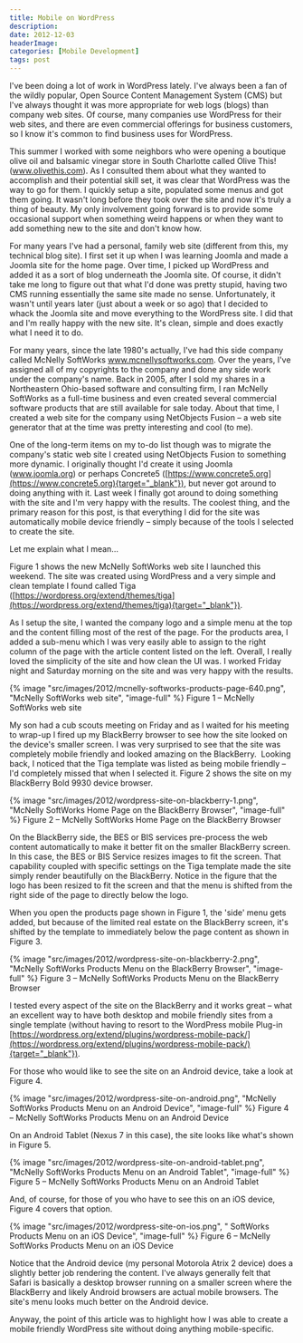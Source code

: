 ```yaml
---
title: Mobile on WordPress
description: 
date: 2012-12-03
headerImage: 
categories: [Mobile Development]
tags: post
---
```


I've been doing a lot of work in WordPress lately. I've always been a fan of the wildly popular, Open Source Content Management System (CMS) but I've always thought it was more appropriate for web logs (blogs) than company web sites. Of course, many companies use WordPress for their web sites, and there are even commercial offerings for business customers, so I know it's common to find business uses for WordPress.

This summer I worked with some neighbors who were opening a boutique olive oil and balsamic vinegar store in South Charlotte called Olive This! (www.olivethis.com). As I consulted them about what they wanted to accomplish and their potential skill set, it was clear that WordPress was the way to go for them. I quickly setup a site, populated some menus and got them going. It wasn't long before they took over the site and now it's truly a thing of beauty. My only involvement going forward is to provide some occasional support when something weird happens or when they want to add something new to the site and don't know how.

For many years I've had a personal, family web site (different from this, my technical blog site). I first set it up when I was learning Joomla and made a Joomla site for the home page. Over time, I picked up WordPress and added it as a sort of blog underneath the Joomla site. Of course, it didn't take me long to figure out that what I'd done was pretty stupid, having two CMS running essentially the same site made no sense. Unfortunately, it wasn't until years later (just about a week or so ago) that I decided to whack the Joomla site and move everything to the WordPress site. I did that and I'm really happy with the new site. It's clean, simple and does exactly what I need it to do.

For many years, since the late 1980's actually, I've had this side company called McNelly SoftWorks www.mcnellysoftworks.com. Over the years, I've assigned all of my copyrights to the company and done any side work under the company's name. Back in 2005, after I sold my shares in a Northeastern Ohio-based software and consulting firm, I ran McNelly SoftWorks as a full-time business and even created several commercial software products that are still available for sale today. About that time, I created a web site for the company using NetObjects Fusion – a web site generator that at the time was pretty interesting and cool (to me).

One of the long-term items on my to-do list though was to migrate the company's static web site I created using NetObjects Fusion to something more dynamic. I originally thought I'd create it using Joomla (www.joomla.org) or perhaps Concrete5 ([https://www.concrete5.org](https://www.concrete5.org){target="_blank"}), but never got around to doing anything with it. Last week I finally got around to doing something with the site and I'm very happy with the results. The coolest thing, and the primary reason for this post, is that everything I did for the site was automatically mobile device friendly – simply because of the tools I selected to create the site.

Let me explain what I mean…

Figure 1 shows the new McNelly SoftWorks web site I launched this weekend. The site was created using WordPress and a very simple and clean template I found called Tiga ([https://wordpress.org/extend/themes/tiga](https://wordpress.org/extend/themes/tiga){target="_blank"}).

As I setup the site, I wanted the company logo and a simple menu at the top and the content filling most of the rest of the page. For the products area, I added a sub-menu which I was very easily able to assign to the right column of the page with the article content listed on the left. Overall, I really loved the simplicity of the site and how clean the UI was. I worked Friday night and Saturday morning on the site and was very happy with the results.

{% image "src/images/2012/mcnelly-softworks-products-page-640.png", "McNelly SoftWorks web site", "image-full" %}
Figure 1 – McNelly SoftWorks web site

My son had a cub scouts meeting on Friday and as I waited for his meeting to wrap-up I fired up my BlackBerry browser to see how the site looked on the device's smaller screen. I was very surprised to see that the site was completely mobile friendly and looked amazing on the BlackBerry.  Looking back, I noticed that the Tiga template was listed as being mobile friendly – I'd completely missed that when I selected it. Figure 2 shows the site on my BlackBerry Bold 9930 device browser.

{% image "src/images/2012/wordpress-site-on-blackberry-1.png", "McNelly SoftWorks Home Page on the BlackBerry Browser", "image-full" %}
Figure 2 – McNelly SoftWorks Home Page on the BlackBerry Browser

On the BlackBerry side, the BES or BIS services pre-process the web content automatically to make it better fit on the smaller BlackBerry screen. In this case, the BES or BIS Service resizes images to fit the screen. That capability coupled with specific settings on the Tiga template made the site simply render beautifully on the BlackBerry. Notice in the figure that the logo has been resized to fit the screen and that the menu is shifted from the right side of the page to directly below the logo.

When you open the products page shown in Figure 1, the 'side' menu gets added, but because of the limited real estate on the BlackBerry screen, it's shifted by the template to immediately below the page content as shown in Figure 3.

{% image "src/images/2012/wordpress-site-on-blackberry-2.png", "McNelly SoftWorks Products Menu on the BlackBerry Browser", "image-full" %}
Figure 3 – McNelly SoftWorks Products Menu on the BlackBerry Browser

I tested every aspect of the site on the BlackBerry and it works great – what an excellent way to have both desktop and mobile friendly sites from a single template (without having to resort to the WordPress mobile Plug-in [https://wordpress.org/extend/plugins/wordpress-mobile-pack/](https://wordpress.org/extend/plugins/wordpress-mobile-pack/){target="_blank"}).

For those who would like to see the site on an Android device, take a look at Figure 4.

{% image "src/images/2012/wordpress-site-on-android.png", "McNelly SoftWorks Products Menu on an Android Device", "image-full" %}
Figure 4 – McNelly SoftWorks Products Menu on an Android Device

On an Android Tablet (Nexus 7 in this case), the site looks like what's shown in Figure 5.

{% image "src/images/2012/wordpress-site-on-android-tablet.png", "McNelly SoftWorks Products Menu on an Android Tablet", "image-full" %}
Figure 5 – McNelly SoftWorks Products Menu on an Android Tablet

And, of course, for those of you who have to see this on an iOS device, Figure 4 covers that option.

{% image "src/images/2012/wordpress-site-on-ios.png", " SoftWorks Products Menu on an iOS Device", "image-full" %}
Figure 6 – McNelly SoftWorks Products Menu on an iOS Device

Notice that the Android device (my personal Motorola Atrix 2 device) does a slightly better job rendering the content. I've always generally felt that Safari is basically a desktop browser running on a smaller screen where the BlackBerry and likely Android browsers are actual mobile browsers. The site's menu looks much better on the Android device.

Anyway, the point of this article was to highlight how I was able to create a mobile friendly WordPress site without doing anything mobile-specific.